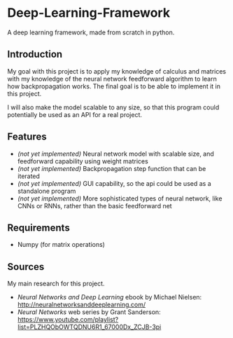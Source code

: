 
# Deep-Learning-Framework
A deep learning framework, made from scratch in python.

## Introduction

My goal with this project is to apply my knowledge of calculus and matrices with my knowledge of the neural network feedforward algorithm to learn how backpropagation works. The final goal is to be able to implement it in this project.

I will also make the model scalable to any size, so that this program could potentially be used as an API for a real project.

## Features
 * *(not yet implemented)* Neural network model with scalable size, and feedforward capability using weight matrices
 * *(not yet implemented)* Backpropagation step function that can be iterated
 * *(not yet implemented)* GUI capability, so the api could be used as a standalone program
 * *(not yet implemented)* More sophisticated types of neural network, like CNNs or RNNs, rather than the basic feedforward net

## Requirements
 * Numpy (for matrix operations)

## Sources
My main research for this project.
 * *Neural Networks and Deep Learning* ebook by Michael Nielsen: http://neuralnetworksanddeeplearning.com/
 * *Neural Networks* web series by Grant Sanderson: https://www.youtube.com/playlist?list=PLZHQObOWTQDNU6R1_67000Dx_ZCJB-3pi
